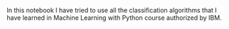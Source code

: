 In this notebook I have tried to use all the classification algorithms that I have learned in Machine Learning with Python course authorized by IBM.
